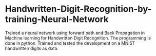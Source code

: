 # Handwritten-Digit-Recognition-by-training-Neural-Network
Trained a neural network using forward path and Back Propagation in Machine learning for Handwritten Digit Recognition. The programming is done in python. Trained and tested the development on a MNIST handwritten digits as data.
